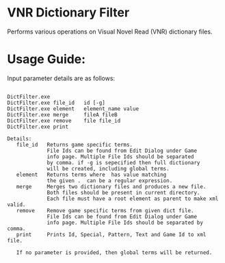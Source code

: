 # VNR Dictionary Filter
Performs various operations on Visual Novel Read (VNR) dictionary files.

# Usage Guide:
Input parameter details are as follows:
<pre><code>
DictFilter.exe
DictFilter.exe file_id   id [-g]
DictFilter.exe element   element_name value
DictFilter.exe merge     fileA fileB
DictFilter.exe remove    file file_id
DictFilter.exe print

Details:
   file_id   Returns game specific terms.
             File Ids can be found from Edit Dialog under Game
             info page. Multiple File Ids should be separated
             by comma. if -g is sepecified then full dictionary
             will be created, including global terms.
   element   Returns terms where <element_name> has value matching
             the given <value>. <value> can be a regular expression.
   merge     Merges two dictionary files and produces a new file.
             Both files should be present in current directory.
             Each file must have a root element as parent to make xml valid.
   remove    Remove game specific terms from given dict file.
             File Ids can be found from Edit Dialog under Game
             info page. Multiple File Ids should be separated by comma.
   print     Prints Id, Special, Pattern, Text and Game Id to xml file.

   If no parameter is provided, then global terms will be returned.
   </code></pre>
